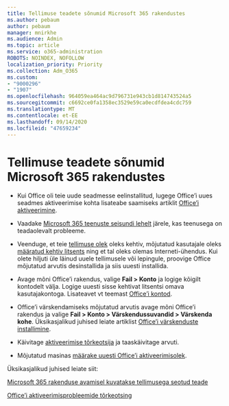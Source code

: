 ```yaml
---
title: Tellimuse teadete sõnumid Microsoft 365 rakendustes
ms.author: pebaum
author: pebaum
manager: mnirkhe
ms.audience: Admin
ms.topic: article
ms.service: o365-administration
ROBOTS: NOINDEX, NOFOLLOW
localization_priority: Priority
ms.collection: Adm_O365
ms.custom:
- "9000296"
- "1907"
ms.openlocfilehash: 964059ea464ac9d796731e943cb1d814743524a5
ms.sourcegitcommit: c6692ce0fa1358ec3529e59ca0ecdfdea4cdc759
ms.translationtype: MT
ms.contentlocale: et-EE
ms.lasthandoff: 09/14/2020
ms.locfileid: "47659234"
---
```

# <a name="subscription-notice-messages-in-microsoft-365-apps"></a>Tellimuse teadete sõnumid Microsoft 365 rakendustes

- Kui Office oli teie uude seadmesse eelinstallitud, lugege Office’i uues seadmes aktiveerimise kohta lisateabe saamiseks artiklit [Office’i aktiveerimine](https://support.office.com/article/activate-office-5bd38f38-db92-448b-a982-ad170b1e187e).

- Vaadake [Microsoft 365 teenuste seisundi lehelt](https://docs.microsoft.com/office365/enterprise/view-service-health) järele, kas teenusega on teadaolevalt probleeme.

- Veenduge, et teie [tellimuse olek](https://support.office.com/article/unlicensed-product-and-activation-errors-in-office-0d23d3c0-c19c-4b2f-9845-5344fedc4380#bkmk_checksubscription) oleks kehtiv, mõjutatud kasutajale oleks [määratud kehtiv litsents](https://support.office.com/article/997596B5-4173-4627-B915-36ABAC6786DC?wt.mc_id=Alchemy_ClientDIA) ning et tal oleks olemas Interneti-ühendus. Kui olete hiljuti üle läinud uuele tellimusele või lepingule, proovige Office mõjutatud arvutis desinstallida ja siis uuesti installida.

- Avage mõni Office’i rakendus, valige **Fail > Konto** ja logige kõigilt kontodelt välja. Logige uuesti sisse kehtivat litsentsi omava kasutajakontoga. Lisateavet vt teemast [Office’i kontod](https://support.office.com/article/accounts-in-office-628ea040-f265-49de-b986-be09c3ebf8a9).

- Office’i värskendamiseks mõjutatud arvutis avage mõni Office’i rakendus ja valige **Fail > Konto > Värskendussuvandid > Värskenda kohe**. Üksikasjalikud juhised leiate artiklist [Office’i värskenduste installimine](https://support.office.com/article/install-office-updates-2ab296f3-7f03-43a2-8e50-46de917611c5).

- Käivitage [aktiveerimise tõrkeotsija](https://aka.ms/SARA-OfficeActivation-Alchemy) ja taaskäivitage arvuti.

- Mõjutatud masinas [määrake uuesti Office’i aktiveerimisolek](https://docs.microsoft.com/office/troubleshoot/activation/reset-office-365-proplus-activation-state).

Üksikasjalikud juhised leiate siit: 

[Microsoft 365 rakenduse avamisel kuvatakse tellimusega seotud teade](https://support.office.com/article/a-subscription-notice-appears-when-i-open-an-office-365-application-4cabe32c-f594-4c0e-9191-3d3ade10cceb)

[Office’i aktiveerimisprobleemide tõrkeotsing](https://support.office.com/article/unlicensed-product-and-activation-errors-in-office-0d23d3c0-c19c-4b2f-9845-5344fedc4380)
